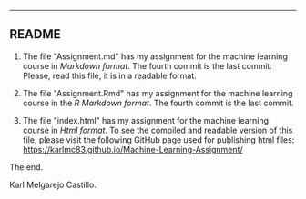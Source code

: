 ---
## README

1. The file "Assignment.md" has my assignment for the machine learning course in *Markdown format*. The fourth commit is the last commit. Please, read this file, it is in a readable format.

2. The file "Assignment.Rmd" has my assignment for the machine learning course in the *R Markdown format*. The fourth commit is the last commit.

3. The file "index.html" has my assignment for the machine learning course in *Html format*. To see the compiled and readable version of this file, please visit the following GitHub page used for publishing html files:
https://karlmc83.github.io/Machine-Learning-Assignment/

The end.

Karl Melgarejo Castillo.

